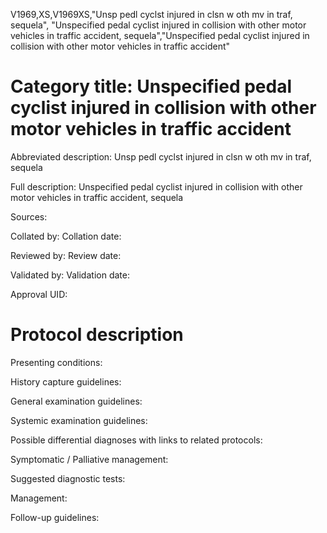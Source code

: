 V1969,XS,V1969XS,"Unsp pedl cyclst injured in clsn w oth mv in traf, sequela", "Unspecified pedal cyclist injured in collision with other motor vehicles in traffic accident, sequela","Unspecified pedal cyclist injured in collision with other motor vehicles in traffic accident"
# Category title: Unspecified pedal cyclist injured in collision with other motor vehicles in traffic accident

Abbreviated description: Unsp pedl cyclst injured in clsn w oth mv in traf, sequela

Full description: Unspecified pedal cyclist injured in collision with other motor vehicles in traffic accident, sequela

Sources:

Collated by:
Collation date:

Reviewed by:
Review date:

Validated by:
Validation date:

Approval UID:

# Protocol description

Presenting conditions:

History capture guidelines:

General examination guidelines:

Systemic examination guidelines:

Possible differential diagnoses with links to related protocols:

Symptomatic / Palliative management:

Suggested diagnostic tests:

Management:

Follow-up guidelines:
